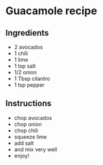 # Guacamole recipe


## Ingredients

- 2 avocados
- 1 chili
- 1 lime
- 1 tsp salt
- 1/2 onion
- 1 Tbsp cilantro
- 1 tsp pepper


## Instructions

- chop avocados
- chop onion
- chop chili
- squeeze lime
- add salt
- and mix very well
- enjoy!
